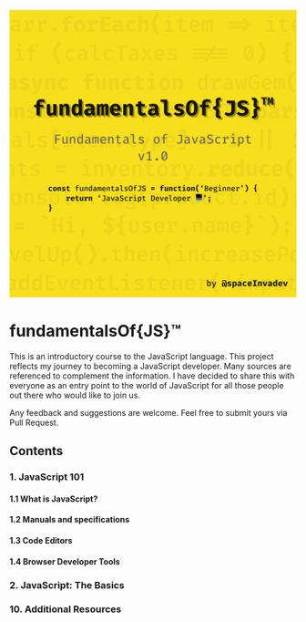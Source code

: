 ![Cover of Fundamentals of JS](./fundamentals-of-js-ig-cover.png)

# fundamentalsOf{JS}™️

This is an introductory course to the JavaScript language. This project reflects my journey to becoming a JavaScript developer. Many sources are referenced to complement the information. I have decided to share this with everyone as an entry point to the world of JavaScript for all those people out there who would like to join us.

Any feedback and suggestions are welcome. Feel free to submit yours via Pull Request.

## Contents

### 1. JavaScript 101

#### 1.1 What is JavaScript?

#### 1.2 Manuals and specifications

#### 1.3 Code Editors

#### 1.4 Browser Developer Tools

### 2. JavaScript: The Basics

### 10. Additional Resources